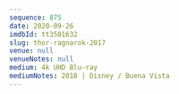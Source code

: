 ```yaml
---
sequence: 875
date: 2020-09-26
imdbId: tt3501632
slug: thor-ragnarok-2017
venue: null
venueNotes: null
medium: 4k UHD Blu-ray
mediumNotes: 2018 | Disney / Buena Vista
---
```

